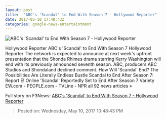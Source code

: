 ```yaml
---
layout: post
title:  "ABC's 'Scandal' to End With Season 7 - Hollywood Reporter"
date: 2017-05-10 17:48:43Z
categories: google-news-entertaintment
---
```


![ABC's 'Scandal' to End With Season 7 - Hollywood Reporter](http://cdn5.thr.com/sites/default/files/2015/10/140840_0180.jpg)

Hollywood Reporter ABC's 'Scandal' to End With Season 7 Hollywood Reporter The network is expected to announce at next week's upfront presentation that the Shonda Rhimes drama starring Kerry Washington will end with its previously announced seventh season. ABC, producers ABC Studios and Shondaland declined comment. How Will 'Scandal' End? The Possibilities Are Literally Endless Bustle Scandal to End After Season 7: Report E! Online 'Scandal' Reportedly Set to End After Season 7 Variety EW.com - PEOPLE.com - TVLine - NPR all 92 news articles »


Full story on F3News: [ABC's 'Scandal' to End With Season 7 - Hollywood Reporter](http://www.f3nws.com/n/khFxJD)

> Posted on: Wednesday, May 10, 2017 10:48:43 PM
